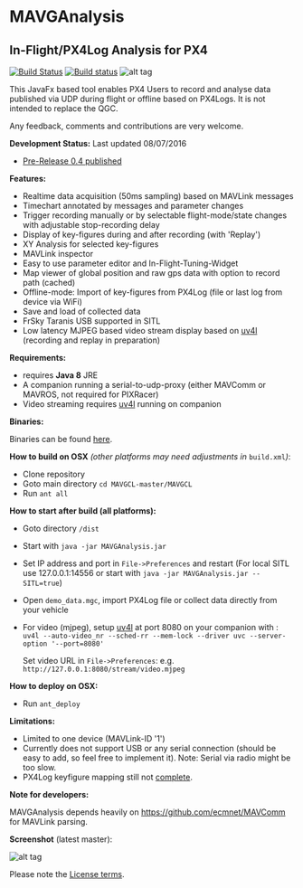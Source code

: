 # MAVGAnalysis

## In-Flight/PX4Log Analysis for PX4

[![Build Status](https://travis-ci.org/ecmnet/MAVGCL.svg?branch=master)](https://travis-ci.org/ecmnet/MAVGCL) [![Build status](https://ci.appveyor.com/api/projects/status/jqo0dnkcksaj6b3s?svg=true)](https://ci.appveyor.com/project/ecmnet/mavgcl) ![alt tag](https://img.shields.io/github/release/ecmnet/MAVGCL.svg)



This JavaFx based tool enables PX4 Users to record and analyse data published via UDP during flight or offline based on PX4Logs. It is not intended to replace the QGC. 

Any feedback, comments and contributions are very welcome.

**Development Status:** Last updated 08/07/2016 

- [Pre-Release 0.4 published](https://github.com/ecmnet/MAVGCL/releases)

**Features:**

- Realtime data acquisition (50ms sampling) based on MAVLink messages
- Timechart annotated by messages and parameter changes
- Trigger recording manually or by selectable flight-mode/state changes with adjustable stop-recording delay
- Display of  key-figures during and after recording (with 'Replay')
- XY Analysis for selected key-figures
- MAVLink inspector
- Easy to use parameter editor and In-Flight-Tuning-Widget
- Map viewer of global position and raw gps data with option to record path (cached)
- Offline-mode: Import of key-figures from PX4Log (file or last log from device via WiFi)
- Save and load of collected data 
- FrSky Taranis USB supported in SITL
- Low latency MJPEG based video stream display based on [uv4l](http://www.linux-projects.org/modules/sections/index.php?op=viewarticle&artid=14)  (recording and replay in preparation)

**Requirements:**

- requires **Java 8** JRE
- A companion running a serial-to-udp-proxy (either MAVComm or MAVROS, not required for PIXRacer)
- Video streaming requires  [uv4l](http://www.linux-projects.org/modules/sections/index.php?op=viewarticle&artid=14) running on companion 

**Binaries:**

Binaries can be found [here](https://github.com/ecmnet/MAVGCL/releases).

**How to build on OSX** *(other platforms may need adjustments in* `build.xml`*)*:

- Clone repository
- Goto main directory  `cd MAVGCL-master/MAVGCL`
- Run `ant all`

**How to start after build  (all platforms):**

- Goto directory `/dist`

- Start with `java -jar MAVGAnalysis.jar`

- Set IP address and port in `File->Preferences` and restart (For local SITL use 127.0.0.1:14556 or start with `java -jar MAVGAnalysis.jar --SITL=true`)

- Open `demo_data.mgc`, import PX4Log file or collect data directly from your vehicle

- For video (mjpeg), setup  [uv4l](http://www.linux-projects.org/modules/sections/index.php?op=viewarticle&artid=14) at port 8080 on your companion with :
  ​
  `uv4l --auto-video_nr --sched-rr --mem-lock --driver uvc --server-option '--port=8080'`

  Set video URL in `File->Preferences`: e.g. `http://127.0.0.1:8080/stream/video.mjpeg`

**How to deploy on OSX:**

- Run `ant_deploy`


**Limitations:**

- Limited to one device (MAVLink-ID '1')
- Currently does not support USB or any serial connection (should be easy to add, so feel free to implement it). Note: Serial via radio might be too slow.
- PX4Log keyfigure mapping still not [complete](https://github.com/ecmnet/MAVGCL/blob/master/MAVGCL/src/com/comino/flight/model/AnalysisDataModelMetaData.xml).


**Note for developers:**

MAVGAnalysis depends heavily on https://github.com/ecmnet/MAVComm for MAVLink parsing.
​

**Screenshot** (latest master):

![alt tag](https://raw.github.com/ecmnet/MAVGCL/master/MAVGCL/screenshot7.png)



Please note the [License terms](https://github.com/ecmnet/MAVGCL/blob/master/MAVGCL/LICENSE.md).

